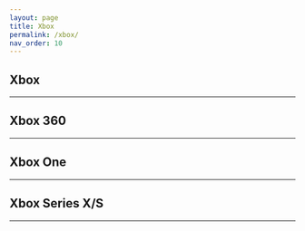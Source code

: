 ```yaml
---
layout: page
title: Xbox
permalink: /xbox/
nav_order: 10
---
```


## Xbox<a name="xbox"></a>

---

## Xbox 360<a name="xbox-360"></a>

---

## Xbox One<a name="xbox-one"></a>

---

## Xbox Series X/S<a name="xbox-series-x-s"></a>

---

